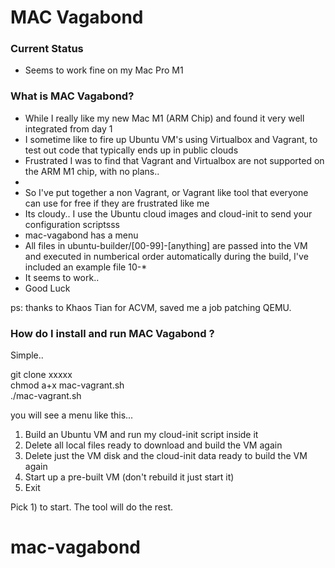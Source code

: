 # MAC Vagabond #

### Current Status ###

* Seems to work fine on my Mac Pro M1 

### What is MAC Vagabond? ###

* While I really like my new Mac M1 (ARM Chip) and found it very well integrated from day 1 
* I sometime like to fire up Ubuntu VM's using Virtualbox and Vagrant, to test out code that typically ends up in public clouds
* Frustrated I was to find that Vagrant and Virtualbox are not supported on the ARM M1 chip, with no plans..
* 
* So I've put together a non Vagrant, or Vagrant like tool that everyone can use for free if they are frustrated like me
* Its cloudy.. I use the Ubuntu cloud images and cloud-init to send your configuration scriptsss
* mac-vagabond has a menu
* All files in  ubuntu-builder/[00-99]-[anything]  are passed into the VM and executed in numberical order automatically during the build, I've included an example file 10-*
* It seems to work..
* Good Luck

ps: thanks to Khaos Tian for ACVM, saved me a job patching QEMU.  

### How do I install and run MAC Vagabond ? ###

Simple..  

git clone xxxxx   
chmod a+x mac-vagrant.sh    
./mac-vagrant.sh    
  
you will see a menu like this...  
  
1) Build an Ubuntu VM and run my cloud-init script inside it 
2) Delete all local files ready to download and build the VM again   
3) Delete just the VM disk and the cloud-init data ready to build the VM again   
4) Start up a pre-built VM (don't rebuild it just start it) 
0) Exit  
  
Pick 1)  to start. The tool will do the rest.   


# mac-vagabond
